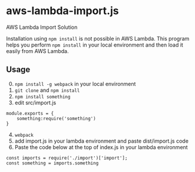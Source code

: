 # aws-lambda-import.js
AWS Lambda Import Solution

Installation using `npm install` is not possible in AWS Lambda. This program helps you perform `npm install` in your local environment and then load it easily from AWS Lambda.

## Usage
0. `npm install -g webpack` in your local environment
1. `git clone` and `npm install`
2. `npm install something`
3. edit src/import.js
```
module.exports = {
	something:require('something')
}
```
4. `webpack`
5. add import.js in your lambda environment and paste dist/import.js code
6. Paste the code below at the top of index.js in your lambda environment
```
const imports = require('./import')['import'];
const something = imports.something
```
